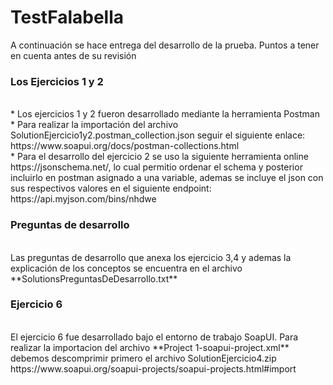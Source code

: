 # TestFalabella
A continuación se hace entrega del desarrollo de la prueba.
Puntos a tener en cuenta antes de su revisión<br>

<h3>Los Ejercicios 1 y 2</h3><br>
 * Los ejercicios 1 y 2 fueron desarrollado mediante la herramienta Postman <br>
 * Para realizar la importación del archivo SolutionEjercicio1y2.postman_collection.json seguir el siguiente enlace:   https://www.soapui.org/docs/postman-collections.html <br>
 * Para el desarrollo del ejercicio 2 se uso la siguiente herramienta online https://jsonschema.net/, lo cual permitio ordenar el schema y posterior incluirlo en postman asignado a una variable, ademas se incluye el json con sus respectivos valores en el siguiente endpoint: https://api.myjson.com/bins/nhdwe
 
<h3>Preguntas de desarrollo</h3><br>
Las preguntas de desarrollo que anexa los ejercicio 3,4 y ademas la explicación de los conceptos se encuentra en el archivo **SolutionsPreguntasDeDesarrollo.txt**

<h3>Ejercicio 6</h3><br>
El ejercicio 6 fue desarrollado bajo el entorno de trabajo SoapUI. Para realizar la importacion del archivo **Project 1-soapui-project.xml**
debemos descomprimir primero el archivo SolutionEjercicio4.zip
https://www.soapui.org/soapui-projects/soapui-projects.html#import
